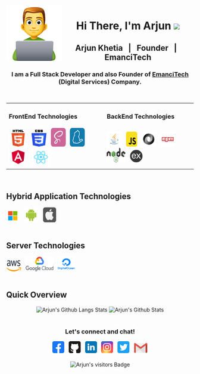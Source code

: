 <img src="https://github.com/arjunkhetia/arjunkhetia/blob/master/images/developer.png" align="left" width="150" height="150">
<div align="center">
   <h1>Hi There, I'm Arjun  <img src="https://media.giphy.com/media/hvRJCLFzcasrR4ia7z/giphy.gif" width="25px"> </h1>
</div>
<div align="center">
   <h2> Arjun Khetia &nbsp; | &nbsp; Founder &nbsp; | &nbsp; EmanciTech </h2>
   <h3>
      I am a Full Stack Developer and also Founder of 
      <span>
         <a href="http://www.emancitech.com">EmanciTech</a>
      </span> 
      (Digital Services) Company.
   </h3>
</div>
<br />
<table border="0" width="100%">
 <tr>
    <td><h3>FrontEnd Technologies</h3></td>
    <td><h3>BackEnd Technologies</h3></td>
 </tr>
 <tr>
    <td>
      <img raw=true height="45" width="50" src="https://github.com/arjunkhetia/arjunkhetia/blob/master/images/html.png">
      &nbsp;
      <img raw=true height="45" width="40" src="https://github.com/arjunkhetia/arjunkhetia/blob/master/images/css.png">
      &nbsp;
      <img raw=true height="50" width="40" src="https://github.com/arjunkhetia/arjunkhetia/blob/master/images/sass.svg">
      &nbsp;
      <img raw=true height="50" width="40" src="https://github.com/arjunkhetia/arjunkhetia/blob/master/images/yarn.svg">
      &nbsp;
      <img raw=true height="50" width="50" src="https://github.com/arjunkhetia/arjunkhetia/blob/master/images/angular.svg">
      &nbsp;
      <img raw=true height="50" width="50" src="https://github.com/arjunkhetia/arjunkhetia/blob/master/images/react.svg">
    </td>
    <td>
      <img raw=true height="40" width="40" src="https://github.com/arjunkhetia/arjunkhetia/blob/master/images/java.svg">
      &nbsp;
      <img raw=true height="40" width="30" src="https://github.com/arjunkhetia/arjunkhetia/blob/master/images/javascript.svg">
      &nbsp;
      <img raw=true height="40" width="40" src="https://github.com/arjunkhetia/arjunkhetia/blob/master/images/json.svg">
      &nbsp;
      <img raw=true height="40" width="40" src="https://github.com/arjunkhetia/arjunkhetia/blob/master/images/npm.svg">
      &nbsp;
      <img raw=true height="40" width="50" src="https://github.com/arjunkhetia/arjunkhetia/blob/master/images/nodejs.png">
      &nbsp;
      <img raw=true height="35" width="35" src="https://github.com/arjunkhetia/arjunkhetia/blob/master/images/expressjs.png">
    </td>
 </tr>
</table>
<br />
<div align="left">
   <h2> Hybrid Application Technologies </h2>
   <img raw=true height="35" width="35" src="https://github.com/arjunkhetia/arjunkhetia/blob/master/images/windows.svg">
   &nbsp;
   <img raw=true height="40" width="40" src="https://github.com/arjunkhetia/arjunkhetia/blob/master/images/android.svg">
   &nbsp;
   <img raw=true height="40" width="35" src="https://github.com/arjunkhetia/arjunkhetia/blob/master/images/apple.svg">
</div>
<br />
<div align="left">
   <h2> Server Technologies </h2>
   <img raw=true height="30" width="40" src="https://github.com/arjunkhetia/arjunkhetia/blob/master/images/aws.png">
   &nbsp;
   <img raw=true height="40" width="75" src="https://github.com/arjunkhetia/arjunkhetia/blob/master/images/google.png">
   &nbsp;
   <img raw=true height="40" width="45" src="https://github.com/arjunkhetia/arjunkhetia/blob/master/images/digitalocean.png">
</div>
<br />
<div align="left">
   <h2> Quick Overview </h2>
</div>
<div align="center">
   <img src="https://github-readme-stats.vercel.app/api/top-langs/?username=arjunkhetia&langs_count=10&layout=compact" align="center" alt="Arjun's Github Langs Stats" />
   <img src="https://github-readme-stats.vercel.app/api?username=arjunkhetia&show_icons=true" align="center" alt="Arjun's Github Stats" />
</div>
<br />
<div align="center">
   <h3>Let's connect and chat!</h3>
   <a href="https://www.facebook.com/arjunkhetia"><img raw=true height="32" width="32" src="https://github.com/arjunkhetia/arjunkhetia/blob/master/images/facebook.svg"></a>
   &nbsp;
   <a href="https://github.com/arjunkhetia"><img height="32" width="32" src="https://github.com/arjunkhetia/arjunkhetia/blob/master/images/github.svg"></a>
   &nbsp;
   <a href="https://www.linkedin.com/in/arjun-khetia-32527a54/"><img height="32" width="32" src="https://github.com/arjunkhetia/arjunkhetia/blob/master/images/linkedin.svg"></a>
   &nbsp;
   <a href="https://www.instagram.com/arjunkhetia/"><img height="32" width="32" src="https://github.com/arjunkhetia/arjunkhetia/blob/master/images/instagram.svg"></a>
   &nbsp;
   <a href="https://twitter.com/arjunkhetia"><img height="32" width="32" src="https://github.com/arjunkhetia/arjunkhetia/blob/master/images/twitter.svg"></a>
   &nbsp;
   <a href="mailto:arjunkhetia@gmail.com"><img width="37" src="https://github.com/arjunkhetia/arjunkhetia/blob/master/images/gmail.png"></a>
</div>
<br />
<div align="center">
   <img src="https://visitor-badge.glitch.me/badge?page_id=arjunkhetia" align="center" alt="Arjun's visitors Badge" />
</div>
